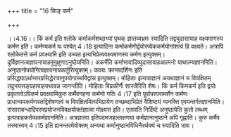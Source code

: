 +++
title = "16 किङ् कर्म"

+++
  
  
।।4.16।। किं कर्म इति श्लोके कर्माकर्मशब्दाभ्यां पृथक् ज्ञातव्यभ्रमः
स्यादिति तद्व्युदासायाह वक्ष्यमाणस्य कर्मण इति। कर्मण्यकर्म यः पश्येत्
4।18 इत्यादिना कर्माकर्मणोर्द्वयोरप्येककर्मयोगांशत्वं हि वक्ष्यते।
अत्रापि श्लोकेतत्ते कर्म प्रवक्ष्यामि इति उच्यत
इत्यभिप्रेत्यवक्ष्यमाणस्य कर्मण इत्युक्तम्।
दुर्विज्ञानत्वज्ञापनायाहमुमुक्षुणाऽनुष्ठेयमिति। अकर्मेति
कर्माभावादिव्युदासायाहआत्मनो याथात्म्यज्ञानमिति।
अनुष्ठानोपयोगित्वज्ञापनायकर्तुरित्युक्तम्। कवयः क्रान्तदर्शिनः इति
प्रसिद्ध्याऽर्थान्तरप्रसिद्धेरत्रानुपयोगाच्चविद्वांस इत्युक्तम्। मोहिताः
इत्यत्राज्ञानं अयथाज्ञानं च विवक्षितम् तदुभयसङ्ग्रहायाहयथावन्न
जानन्तीति। मोहिताः विप्रकीर्णैः शास्त्रैरिति शेषः। किं कर्म किमकर्म इति
द्वयोः प्रकृतत्वेऽपिकर्म प्रवक्ष्यामिकुरु कर्मैवगहना कर्मणो गतिः 4।17
इति पूर्वापरपरामर्शेन कर्मणः प्राधान्यमकर्मणस्तद्विशेषणत्वं च
विवक्षितमित्यभिप्रायेण तच्छब्दाभिप्रेतं वैशिष्ट्यं व्यनक्ति
एवमन्तर्गतज्ञानमिति। संसाराबन्धादिपरमप्रयोजनविवक्षयोक्तंज्ञात्वा
मोक्ष्यस इति। एतावति निर्दिष्टे अनुष्ठायेति कुतो लब्धम्
इत्यत्राहकर्तव्यकर्मज्ञानमिति। अत्रज्ञात्वा इतिपदमजहल्लक्षणया
कर्मज्ञानानुष्ठाने अपि गृह्नाति। कुरु कर्मैव तस्मात्त्वम् 4।15 इति
ह्यनन्तरमेवोक्तम् अन्यथा कर्मानुष्ठानविधिनैरर्थक्यं च स्यादिति भावः।  
  
